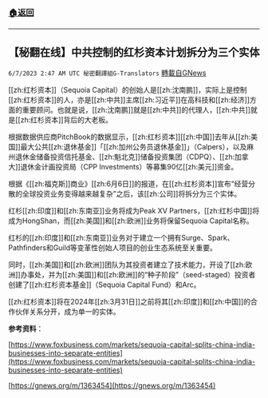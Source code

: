 ###  [:house:返回](README.md)
---


## 【秘翻在线】中共控制的红杉资本计划拆分为三个实体
`6/7/2023 2:47 AM UTC 秘密翻譯組G-Translators` [轉載自GNews](https://gnews.org/articles/1363923)

[[zh:红杉资本]]（Sequoia Capital）的创始人是[[zh:沈南鹏]]，实际上是控制[[zh:红杉资本]]的人，亦是[[zh:中共]]主席[[zh:习近平]]在高科技和[[zh:经济]]方面的重要顾问。也就是说，[[zh:沈南鹏]]就是[[zh:中共]]的代理人，[[zh:中共]]就是[[zh:红杉资本]]背后的大老板。

根据数据供应商PitchBook的数据显示，[[zh:红杉资本]][[zh:中国]]去年从[[zh:美国]]最大公共[[zh:退休基金]]「[[zh:加州公务员退休基金]]」（Calpers），以及麻州退休金储备投资信托基金、[[zh:魁北克]]储备投资集团（CDPQ）、[[zh:加拿大]]退休金计画投资局（CPP Investments）等募集90亿[[zh:美元]]资金。

根据《[[zh:福克斯]]商业》[[zh:6月6日]]的报道，在[[zh:红杉资本]]宣布“经营分散的全球投资业务变得越来越复杂”之后，该[[zh:公司]]将拆分为三个实体。

红杉[[zh:印度]]和[[zh:东南亚]]业务将成为Peak XV Partners，[[zh:红杉中国]]将成为HongShan，而[[zh:美国]]和[[zh:欧洲]]业务将保留Sequoia Capital名称。

红杉的[[zh:印度]]和[[zh:东南亚]]业务对于建立一个拥有Surge、Spark、Pathfinders和Guild等变革性创始人项目的创业生态系统至关重要。

同时，[[zh:美国]]和[[zh:欧洲]]团队为其投资者建立了技术能力，开设了[[zh:欧洲]]办事处，并为[[zh:美国]]和[[zh:欧洲]]的“种子阶段”（seed-staged）投资者创建了[[zh:红杉资本基金]]（Sequoia Capital Fund）和Arc。

[[zh:红杉资本]]将在2024年[[zh:3月31日]]之前将其[[zh:印度]]和[[zh:中国]]的合作伙伴关系分开，成为单一的实体。

**参考资料**：        

[https://www.foxbusiness.com/markets/sequoia-capital-splits-china-india-businesses-into-separate-entities](https://www.foxbusiness.com/markets/sequoia-capital-splits-china-india-businesses-into-separate-entities)

[https://gnews.org/m/1363454](https://gnews.org/m/1363454)
